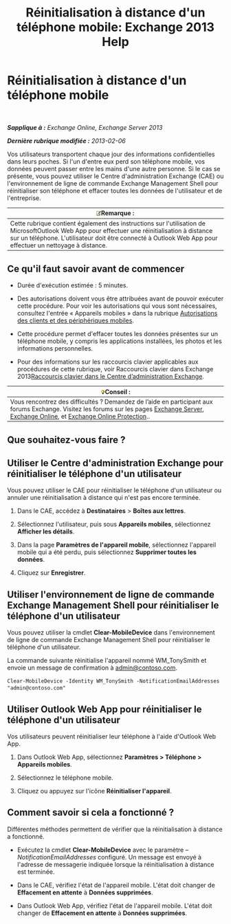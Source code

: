 ﻿---
title: "Réinitialisation à distance d'un téléphone mobile: Exchange 2013 Help"
TOCTitle: Réinitialisation à distance d'un téléphone mobile
ms:assetid: 67ba838e-031d-4a98-b277-170683b6f520
ms:mtpsurl: https://technet.microsoft.com/fr-fr/library/Aa998614(v=EXCHG.150)
ms:contentKeyID: 52057093
ms.date: 04/24/2018
mtps_version: v=EXCHG.150
ms.translationtype: HT
---

# Réinitialisation à distance d'un téléphone mobile

 

_**Sapplique à :** Exchange Online, Exchange Server 2013_

_**Dernière rubrique modifiée :** 2013-02-06_

Vos utilisateurs transportent chaque jour des informations confidentielles dans leurs poches. Si l'un d'entre eux perd son téléphone mobile, vos données peuvent passer entre les mains d'une autre personne. Si le cas se présente, vous pouvez utiliser le Centre d'administration Exchange (CAE) ou l'environnement de ligne de commande Exchange Management Shell pour réinitialiser son téléphone et effacer toutes les données de l'utilisateur et de l'entreprise.

<table>
<thead>
<tr class="header">
<th><img src="images/JJ159664.note(EXCHG.150).gif" title="Remarque" alt="Remarque" />Remarque :</th>
</tr>
</thead>
<tbody>
<tr class="odd">
<td>Cette rubrique contient également des instructions sur l'utilisation de MicrosoftOutlook Web App pour effectuer une réinitialisation à distance sur un téléphone. L'utilisateur doit être connecté à Outlook Web App pour effectuer un nettoyage à distance.</td>
</tr>
</tbody>
</table>


## Ce qu'il faut savoir avant de commencer

  - Durée d'exécution estimée : 5 minutes.

  - Des autorisations doivent vous être attribuées avant de pouvoir exécuter cette procédure. Pour voir les autorisations qui vous sont nécessaires, consultez l'entrée « Appareils mobiles » dans la rubrique [Autorisations des clients et des périphériques mobiles](clients-and-mobile-devices-permissions-exchange-2013-help.md).

  - Cette procédure permet d'effacer toutes les données présentes sur un téléphone mobile, y compris les applications installées, les photos et les informations personnelles.

  - Pour des informations sur les raccourcis clavier applicables aux procédures de cette rubrique, voir Raccourcis clavier dans Exchange 2013[Raccourcis clavier dans le Centre d’administration Exchange](keyboard-shortcuts-in-the-exchange-admin-center-exchange-online-protection-help.md).

<table>
<thead>
<tr class="header">
<th><img src="images/Bb125224.tip(EXCHG.150).gif" title="Conseil" alt="Conseil" />Conseil :</th>
</tr>
</thead>
<tbody>
<tr class="odd">
<td>Vous rencontrez des difficultés ? Demandez de l’aide en participant aux forums Exchange. Visitez les forums sur les pages <a href="https://go.microsoft.com/fwlink/p/?linkid=60612">Exchange Server</a>, <a href="https://go.microsoft.com/fwlink/p/?linkid=267542">Exchange Online</a>, et <a href="https://go.microsoft.com/fwlink/p/?linkid=285351">Exchange Online Protection</a>..</td>
</tr>
</tbody>
</table>


## Que souhaitez-vous faire ?

## Utiliser le Centre d'administration Exchange pour réinitialiser le téléphone d'un utilisateur

Vous pouvez utiliser le CAE pour réinitialiser le téléphone d'un utilisateur ou annuler une réinitialisation à distance qui n'est pas encore terminée.

1.  Dans le CAE, accédez à **Destinataires** \> **Boîtes aux lettres**.

2.  Sélectionnez l'utilisateur, puis sous **Appareils mobiles**, sélectionnez **Afficher les détails**.

3.  Dans la page **Paramètres de l'appareil mobile**, sélectionnez l'appareil mobile qui a été perdu, puis sélectionnez **Supprimer toutes les données**.

4.  Cliquez sur **Enregistrer**.

## Utiliser l'environnement de ligne de commande Exchange Management Shell pour réinitialiser le téléphone d'un utilisateur

Vous pouvez utiliser la cmdlet **Clear-MobileDevice** dans l'environnement de ligne de commande Exchange Management Shell pour réinitialiser le téléphone d'un utilisateur.

La commande suivante réinitialise l'appareil nommé WM\_TonySmith et envoie un message de confirmation à admin@contoso.com.

    Clear-MobileDevice -Identity WM_TonySmith -NotificationEmailAddresses "admin@contoso.com"

## Utiliser Outlook Web App pour réinitialiser le téléphone d'un utilisateur

Vos utilisateurs peuvent réinitialiser leur téléphone à l'aide d'Outlook Web App.

1.  Dans Outlook Web App, sélectionnez **Paramètres \> Téléphone \> Appareils mobiles**.

2.  Sélectionnez le téléphone mobile.

3.  Cliquez ou appuyez sur l'icône **Réinitialiser l'appareil**.

## Comment savoir si cela a fonctionné ?

Différentes méthodes permettent de vérifier que la réinitialisation à distance a fonctionné.

  - Exécutez la cmdlet **Clear-MobileDevice** avec le paramètre *–NotificationEmailAddresses* configuré. Un message est envoyé à l'adresse de messagerie indiquée lorsque la réinitialisation à distance est terminée.

  - Dans le CAE, vérifiez l'état de l'appareil mobile. L'état doit changer de **Effacement en attente** à **Données supprimées**.

  - Dans Outlook Web App, vérifiez l'état de l'appareil mobile. L'état doit changer de **Effacement en attente** à **Données supprimées**.

